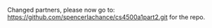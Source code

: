 Changed partners, please now go to: https://github.com/spencerlachance/cs4500a1part2.git for the repo.
